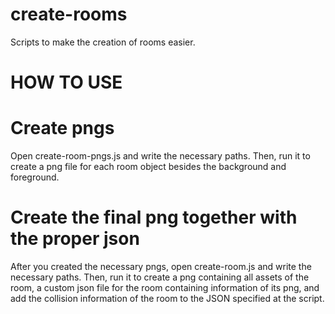 # create-rooms
Scripts to make the creation of rooms easier.

# HOW TO USE

# Create pngs
Open create-room-pngs.js and write the necessary paths. Then, run it to create a png file for each room object besides the background and foreground.

# Create the final png together with the proper json
After you created the necessary pngs, open create-room.js and write the necessary paths. Then, run it to create a png containing all assets of the room, a custom json file for the room containing information of its png, and add the collision information of the room to the JSON specified at the script.
